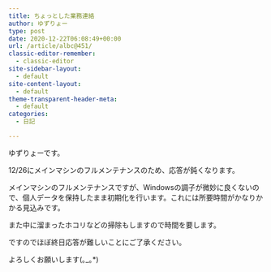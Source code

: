 ```yaml
---
title: ちょっとした業務連絡
author: ゆずりょー
type: post
date: 2020-12-22T06:08:49+00:00
url: /article/albc@451/
classic-editor-remember:
  - classic-editor
site-sidebar-layout:
  - default
site-content-layout:
  - default
theme-transparent-header-meta:
  - default
categories:
  - 日記

---
```

ゆずりょーです。

12/26にメインマシンのフルメンテナンスのため、応答が鈍くなります。

メインマシンのフルメンテナンスですが、Windowsの調子が微妙に良くないので、個人データを保持したまま初期化を行います。これには所要時間がかなりかかる見込みです。

また中に溜まったホコリなどの掃除もしますので時間を要します。

ですのでほぼ終日応答が難しいことにご了承ください。

よろしくお願いします(｡_｡*)